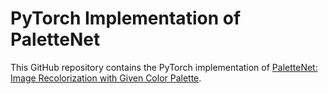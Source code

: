 # PyTorch Implementation of PaletteNet

This GitHub repository contains the PyTorch implementation of [PaletteNet: Image Recolorization with Given Color Palette](https://openaccess.thecvf.com/content_cvpr_2017_workshops/w12/papers/Cho_PaletteNet_Image_Recolorization_CVPR_2017_paper.pdf). 

